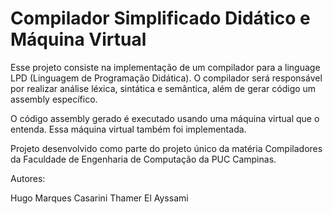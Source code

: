 # Compilador Simplificado Didático e Máquina Virtual

Esse projeto consiste na implementação de um compilador para a linguage LPD (Linguagem de Programação Didática). O compilador será responsável por realizar análise léxica, sintática e semântica, além de gerar código um assembly específico.

O código assembly gerado é executado usando uma máquina virtual que o entenda. Essa máquina virtual também foi implementada.

Projeto desenvolvido como parte do projeto único da matéria Compiladores da Faculdade de Engenharia de Computação da PUC Campinas.

Autores:

Hugo Marques Casarini
Thamer El Ayssami
